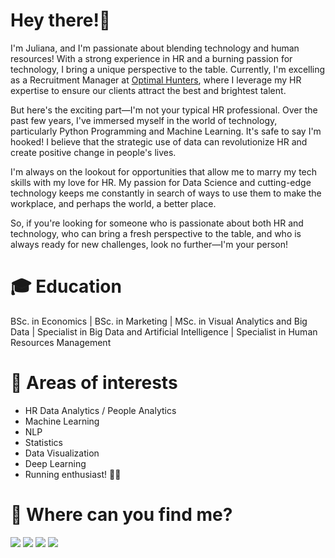 # Hey there!👋 

I'm Juliana, and I'm passionate about blending technology and human resources! With a strong experience in HR and a burning passion for technology, I bring a unique perspective to the table. Currently, I'm excelling as a Recruitment Manager at [Optimal Hunters](https://www.optimalhunters.com/), where I leverage my HR expertise to ensure our clients attract the best and brightest talent.

But here's the exciting part—I'm not your typical HR professional. Over the past few years, I've immersed myself in the world of technology, particularly Python Programming and Machine Learning. It's safe to say I'm hooked! I believe that the strategic use of data can revolutionize HR and create positive change in people's lives.

I'm always on the lookout for opportunities that allow me to marry my tech skills with my love for HR. My passion for Data Science and cutting-edge technology keeps me constantly in search of ways to use them to make the workplace, and perhaps the world, a better place.

So, if you're looking for someone who is passionate about both HR and technology, who can bring a fresh perspective to the table, and who is always ready for new challenges, look no further—I'm your person!

# 🎓 Education
BSc. in Economics | BSc. in Marketing | MSc. in Visual Analytics and Big Data | Specialist in Big Data and Artificial Intelligence | Specialist in Human Resources Management

# 👀 Areas of interests
* HR Data Analytics / People Analytics
* Machine Learning
* NLP
* Statistics
* Data Visualization
* Deep Learning
* Running enthusiast! 🏃‍♀️

# 📣 Where can you find me?<br/>

  <a href="mailto:jamezquita700@gmail.com"><img src="https://img.icons8.com/color/48/null/gmail-new.png"/></a>
  <a href="https://www.linkedin.com/in/julianaamezquita/"><img src="https://img.icons8.com/fluency/48/null/linkedin.png"/></a>
  <a href="https://public.tableau.com/app/profile/juli.amezquita"><img src="https://img.icons8.com/color/48/null/tableau-software.png"/></a>
  <a href="https://medium.com/@juli.amezquita"><img src="https://img.icons8.com/ios-filled/50/medium-logo.png"/></a>
</p>
<p>

<!--

<!---
juli-amezquita/juli-amezquita is a ✨ special ✨ repository because its `README.md` (this file) appears on your GitHub profile.
You can click the Preview link to take a look at your changes.
--->
